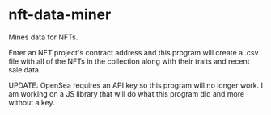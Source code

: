 # nft-data-miner

Mines data for NFTs.

Enter an NFT project's contract address and this program
will create a .csv file with all of the NFTs in the
collection along with their traits and recent sale data.

UPDATE: OpenSea requires an API key so this program will no longer work. 
I am working on a JS library that will do what this program did and more without a key.
